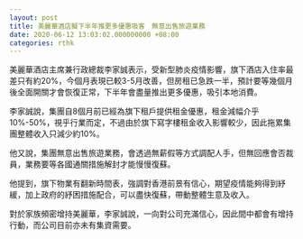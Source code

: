 ```yaml
---
layout: post
title: 美麗華酒店擬下半年推更多優惠吸客　無意出售旅遊業務
date: 2020-06-12 13:03:02.000000000 +08:00
categories: rthk
---
```


美麗華酒店主席兼行政總裁李家誠表示，受新型肺炎疫情影響，旗下酒店入住率最差只有約20%，今個月表現已較3-5月改善，但房租已急跌一半，預計要等幾個月後全面開關才會恢復正常，下半年會盡量推出更多優惠，吸引本地消費。

李家誠說，集團自8個月前已經為旗下租戶提供租金優惠，租金減幅介乎10%-50%，視乎行業而定，不過由於旗下寫字樓租金收入影響較少，因此拖累集團整體收入只減少約10%。

他又說，集團無意出售旅遊業務，會透過無薪假等方式調配人手，但無回應會否裁員，業務要等各國通關措施解封才能慢慢復蘇。

他提到，旗下物業有翻新時間表，強調對香港前景有信心，期望疫情能夠得到紓緩，加上政府的紓困措施配合，可以盡快復蘇，帶動整體生意及收入。

對於家族頻密增持美麗華，李家誠說，一向對公司充滿信心，因此間中都會有增持行動，而公司目前亦未有集資需要。
